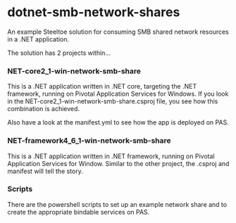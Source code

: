 # dotnet-smb-network-shares
An example Steeltoe solution for consuming SMB shared network resources in a .NET application.

The solution has 2 projects within...

### NET-core2_1-win-network-smb-share
This is a .NET application written in .NET core, targeting the .NET framework, running on Pivotal Application Services for Windows. If you look in the NET-core2_1-win-network-smb-share.csproj file, you see how this combination is achieved.

Also have a look at the manifest.yml to see how the app is deployed on PAS.

### NET-framework4_6_1-win-network-smb-share
This is a .NET application written in .NET framework, running on Pivotal Application Services for Window. Similar to the other project, the .csproj and manifest will tell the story.

### Scripts
There are the powershell scripts to set up an example network share and to create the appropriate bindable services on PAS.

